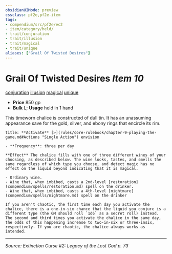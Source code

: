 ```yaml
---
obsidianUIMode: preview
cssclass: pf2e,pf2e-item
tags:
- compendium/src/pf2e/ec2
- item/category/held/
- trait/conjuration
- trait/illusion
- trait/magical
- trait/unique
aliases: ["Grail Of Twisted Desires"]
---
```

# Grail Of Twisted Desires *Item 10*  
[conjuration](conjuration.md "Conjuration School Trait")  [illusion](illusion.md "Illusion School Trait")  [magical](magical.md "Magical Item Trait")  [unique](unique.md "Unique Rarity Trait")  

- **Price** 850 gp
- **Bulk** L; **Usage** held in 1 hand

This timeworn chalice is constructed of dull tin. It has an unassuming appearance save for the gold, silver, and ebony rings that encircle its rim.

```ad-embed-ability
title: **Activate** [>](rules/core-rulebook/chapter-9-playing-the-game.md#Actions "Single Action") envision

- **Frequency**: three per day

**Effect** The chalice fills with one of three different wines of your choosing, as described below. The wine looks, tastes, and smells the same regardless of which type you choose, and detect magic has no effect on the liquid beyond indicating that it is magical.

- Ordinary wine.
- Wine that, when imbibed, casts a 2nd-level [restoration](compendium/spells/restoration.md) spell on the drinker.
- Wine that, when imbibed, casts a 4th-level [nightmare](compendium/spells/nightmare.md) spell on the drinker

If you aren't chaotic, the first time each day you activate the chalice, there is a one-in-six chance that the liquid you conjure is a different type (the GM should roll `1d6` as a secret roll) instead. The second and third times you activate the chalice in the same day, the odds of this happening increase to two-in-six or three-insix, respectively. If you are chaotic, the chalice always works as intended.
```


---
*Source: Extinction Curse #2: Legacy of the Lost God p. 73*
